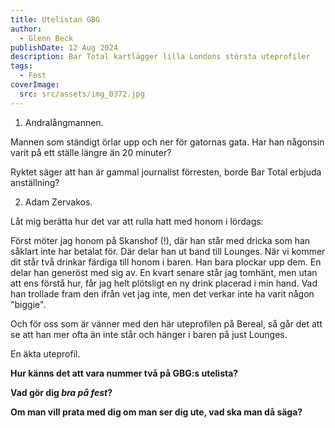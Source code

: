 ```yaml
---
title: Utelistan GBG
author:
  - Glenn Beck
publishDate: 12 Aug 2024
description: Bar Total kartlägger lilla Londons största uteprofiler
tags:
  - Fest
coverImage:
  src: src/assets/img_0372.jpg
---
```

1. Andralångmannen.

Mannen som ständigt örlar upp och ner för gatornas gata. Har han någonsin varit på ett ställe längre än 20 minuter? 

Ryktet säger att han är gammal journalist förresten, borde Bar Total erbjuda anställning?

2. Adam Zervakos.

Låt mig berätta hur det var att rulla hatt med honom i lördags:

Först möter jag honom på Skanshof (!), där han står med dricka som han såklart inte har betalat för. Där delar han ut band till Lounges. När vi kommer dit står två drinkar färdiga till honom i baren. Han bara plockar upp dem. En delar han generöst med sig av. En kvart senare står jag tomhänt, men utan att ens förstå hur, får jag helt plötsligt en ny drink placerad i min hand. Vad han trollade fram den ifrån vet jag inte, men det verkar inte ha varit någon "biggie".

Och för oss som är vänner med den här uteprofilen på Bereal, så går det att se att han mer ofta än inte står och hänger i baren på just Lounges.

En äkta uteprofil.

**Hur känns det att vara nummer två på GBG:s utelista?**

**Vad gör dig *bra på fest*?**

**Om man vill prata med dig om man ser dig ute, vad ska man då säga?**
